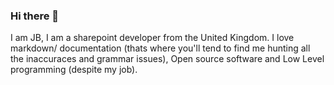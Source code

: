 ### Hi there 👋

I am JB, I am a sharepoint developer from the United Kingdom. I love markdown/ documentation (thats where you'll tend to find me hunting all the inaccuraces and grammar issues), Open source software and Low Level programming (despite my job).

<!--
**jpigeon/jpigeon** is a ✨ _special_ ✨ repository because its `README.md` (this file) appears on your GitHub profile.

Here are some ideas to get you started:

- 🔭 I’m currently working on ...
- 🌱 I’m currently learning ...
- 👯 I’m looking to collaborate on ...
- 🤔 I’m looking for help with ...
- 💬 Ask me about ...
- 📫 How to reach me: ...
- 😄 Pronouns: ...
- ⚡ Fun fact: ...
-->
